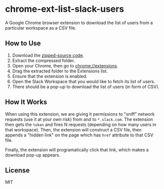 # chrome-ext-list-slack-users

A Google Chrome browser extension to download the list of users from a particular workspace as a CSV file.

## How to Use

1. Download the [zipped-source code](https://github.com/Imballinst/chrome-ext-list-slack-users/archive/v0.0.2.zip).
2. Extract the compressed folder.
3. Open your Chrome, then go to [chrome://extensions](chrome://extensions).
4. Drag the extracted folder to the Extensions list.
5. Ensure that the extension is enabled.
6. Open the Slack Workspace that you would like to fetch its list of users.
7. There should be a pop-up to download the list of users (in form of CSV).

## How It Works

When using this extension, we are giving it permissions to "sniff" network requests (use it at your own risk) from and to `*.slack.com`. The extension then gets the `token` and fires N requests (depending on how many users in that workspace). Then, the extension will construct a CSV file, then appends a "hidden link" on the page which has `href` attribute to that CSV file.

Finally, the extension will programatically click that link, which makes a download pop-up appears.

## License

MIT
